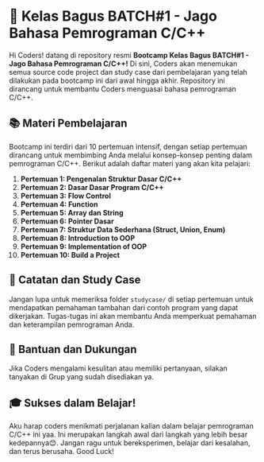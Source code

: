 # 🚀 Kelas Bagus BATCH#1 - Jago Bahasa Pemrograman C/C++

Hi Coders! datang di repository resmi **Bootcamp Kelas Bagus BATCH#1 - Jago Bahasa Pemrograman C/C++!** Di sini, Coders akan menemukan semua source code project dan study case dari pembelajaran yang telah dilakukan pada bootcamp ini dari awal hingga akhir. Repository ini dirancang untuk membantu Coders menguasai bahasa pemrograman C/C++.

## 📚 Materi Pembelajaran

Bootcamp ini terdiri dari 10 pertemuan intensif, dengan setiap pertemuan dirancang untuk membimbing Anda melalui konsep-konsep penting dalam pemrograman C/C++. Berikut adalah daftar materi yang akan kita pelajari:

1. **Pertemuan 1: Pengenalan Struktur Dasar C/C++**
2. **Pertemuan 2: Dasar Dasar Program C/C++**
3. **Pertemuan 3: Flow Control**
4. **Pertemuan 4: Function**
5. **Pertemuan 5: Array dan String**
6. **Pertemuan 6: Pointer Dasar**
7. **Pertemuan 7: Struktur Data Sederhana (Struct, Union, Enum)**
8. **Pertemuan 8: Introduction to OOP**
9. **Pertemuan 9: Implementation of OOP**
10. **Pertemuan 10: Build a Project**


## 📝 Catatan dan Study Case

Jangan lupa untuk memeriksa folder `studycase/` di setiap pertemuan untuk mendapatkan pemahaman tambahan dari contoh program yang dapat dikerjakan. Tugas-tugas ini akan membantu Anda memperkuat pemahaman dan keterampilan pemrograman Anda.

## 📢 Bantuan dan Dukungan

Jika Coders mengalami kesulitan atau memiliki pertanyaan, silakan tanyakan di Grup yang sudah disediakan ya.

## 🎓 Sukses dalam Belajar!

Aku harap coders menikmati perjalanan kalian dalam belajar pemrograman C/C++ ini yaa. Ini merupakan langkah awal dari langkah yang lebih besar kedepannya😊. Jangan ragu untuk bereksperimen, belajar dari kesalahan, dan terus berusaha. Good Luck!
